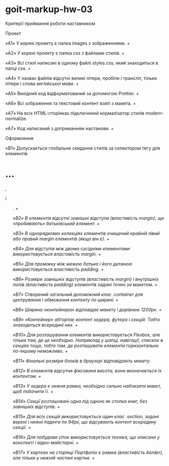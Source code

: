 # goit-markup-hw-03

Критерії приймання роботи наставником

Проект

«A1» У корені проекту є папка images з зображеннями. +

«A2» У корені проекту є папка css з файлами стилів. +

«A3» Всі стилі написані в одному файлі styles.css, який знаходиться в папці css. +

«A4» У назвах файлів відсутні великі літери, пробіли і трансліт, тільки літери і слова англійської
мови. +

«A5» Вихідний код відформатований за допомогою Prettier. +

«A6» Всі зображення та текстовий контент взяті з макета. +

«A7» На всіх HTML-сторінках підключений нормалізатор стилів modern-normalize.

«A7» Код написаний з дотриманням настанови. +

Оформлення

«B1» Допускається глобальне скидання стилів за селектором тегу для елементів <h1>...<h6>, <p> і

<ul>. +

«B2» В елементів відсутні зовнішні відступи (властивість margin), що «пробивають» батьківський
елемент. +

«B3» В однорядкових колекціях елементів очищений крайній лівий або правий margin елементів (якщо він
є). +

«B4» Для відступів між двома сусідніми елементами використовується властивість margin. +

«B5» Для проміжку між межею батька і його дитиною використовується властивість padding. +

«B6» Розміри зовнішніх відступів (властивість margin) і внутрішніх полів (властивість padding)
елементів задані точно за макетом. +

«B7» Створений загальний допоміжний клас .container для центрування і обмеження контенту по
ширині. +

«B8» Ширина «контейнера» відповідає макету і дорівнює 1200px. +

«B9» «Контейнер» обгортає контент хедера, футера і секцій. Тобто знаходиться всередині них. +

«B10» Для розташування елементів використовується Flexbox, але тільки там, де це необхідно.
Наприклад у шапці, навігації, списках в секціях тощо, тобто там, де розташувати елементи
горизонтально по-іншому неможливо. +

«B11» Фінальні розміри блоків в браузері відповідають макету.

«B12» В елементів відсутня фіксована висота, вона визначається їх контентом. +

«B13» У хедера є нижня рамка, необхідно сильно наблизити макет, щоб побачити її. +

«B14» Секції розташовані одна під одною як стопка книг, без зовнішніх відступів. +

«B15» Для всіх секцій використовується один клас .section, задані верхні і нижні падінги по 94px, що
відсувають контент всередину секції. +

«B16» Для побудови сіток використовується техніка, що описана у конспекті і відео-майстерні. +

«B17» У картках на сторінці Портфоліо є рамка (властивість border), але тільки у нижній частині
картки. +
